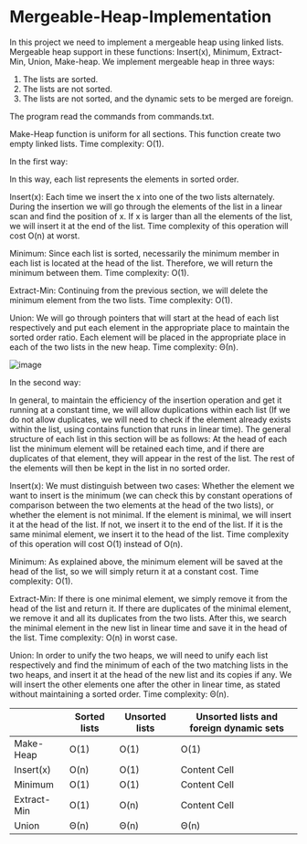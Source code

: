 # Mergeable-Heap-Implementation

In this project we need to implement a mergeable heap using linked lists. Mergeable heap support in these functions: 
Insert(x), Minimum, Extract-Min, Union, Make-heap.
We implement mergeable heap in three ways:
1.	The lists are sorted.
2.	The lists are not sorted.
3.	The lists are not sorted, and the dynamic sets to be merged are foreign.

The program read the commands from commands.txt.

Make-Heap function is uniform for all sections. This function create two empty linked lists. Time complexity: O(1).

In the first way:

In this way, each list represents the elements in sorted order.

Insert(x): Each time we insert the x into one of the two lists alternately. During the insertion we will go through the elements of the list in a linear scan and find the position of x. If x is larger than all the elements of the list, we will insert it at the end of the list. Time complexity of this operation will cost O(n) at worst.

Minimum: Since each list is sorted, necessarily the minimum member in each list is located at the head of the list. Therefore, we will return the minimum between them. Time complexity: O(1).

Extract-Min: Continuing from the previous section, we will delete the minimum element from the two lists. Time complexity: O(1).

Union: We will go through pointers that will start at the head of each list respectively and put each element in the appropriate place to maintain the sorted order ratio. Each element will be placed in the appropriate place in each of the two lists in the new heap. Time complexity: Θ(n).




![image](https://user-images.githubusercontent.com/73079447/148728713-0602c81f-7872-4f5d-99e1-95837599c543.png)

In the second way:

In general, to maintain the efficiency of the insertion operation and get it running at a constant time, we will allow duplications within each list (If we do not allow duplicates, we will need to check if the element already exists within the list, using contains function that runs in linear time). The general structure of each list in this section will be as follows: At the head of each list the minimum element will be retained each time, and if there are duplicates of that element, they will appear in the rest of the list. The rest of the elements will then be kept in the list in no sorted order.

Insert(x): We must distinguish between two cases: Whether the element we want to insert is the minimum (we can check this by constant operations of comparison between the two elements at the head of the two lists), or whether the element is not minimal. If the element is minimal, we will insert it at the head of the list. If not, we insert it to the end of the list. If it is the same minimal element, we insert it to the head of the list. Time complexity of this operation will cost O(1) instead of O(n).

Minimum: As explained above, the minimum element will be saved at the head of the list, so we will simply return it at a constant cost. Time complexity: O(1).

Extract-Min: If there is one minimal element, we simply remove it from the head of the list and return it. If there are duplicates of the minimal element, we remove it and all its duplicates from the two lists. After this, we search the minimal element in the new list in linear time and save it in the head of the list. Time complexity: O(n) in worst case.

Union: In order to unify the two heaps, we will need to unify each list respectively and find the minimum of each of the two matching lists in the two heaps, and insert it at the head of the new list and its copies if any. We will insert the other elements one after the other in linear time, as stated without maintaining a sorted order. Time complexity: Θ(n).




|   | Sorted lists | Unsorted lists  | Unsorted lists and foreign dynamic sets  |
| ------------- | ------------- | ------------- | ------------- |
| Make-Heap  | O(1)  | O(1)  | O(1)  |
| Insert(x)  | O(n)  | O(1)  | Content Cell  |
| Minimum  | O(1)  | O(1)  | Content Cell  |
| Extract-Min  | O(1)  | O(n)  | Content Cell  |
| Union  | Θ(n)  | Θ(n)  | Θ(n)  |

	

